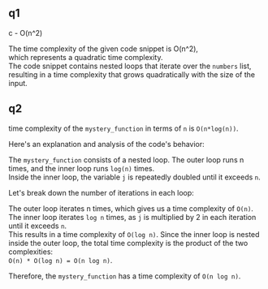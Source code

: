 ## q1
c - O(n^2) 

The time complexity of the given code snippet is O(n^2),   
which represents a quadratic time complexity.   
The code snippet contains nested loops that iterate over the `numbers` list,  
resulting in a time complexity that grows quadratically with the size of the input.


## q2
time complexity of the `mystery_function` in terms of `n` is `O(n*log(n))`.

Here's an explanation and analysis of the code's behavior:

The `mystery_function` consists of a nested loop. The outer loop runs n times, and the inner loop runs `log(n)` times.   
Inside the inner loop, the variable `j` is repeatedly doubled until it exceeds `n`.

Let's break down the number of iterations in each loop:

The outer loop iterates n times, which gives us a time complexity of `O(n)`.  
The inner loop iterates `log n` times, as `j` is multiplied by 2 in each iteration until it exceeds `n`.  
This results in a time complexity of `O(log n)`.
Since the inner loop is nested inside the outer loop, the total time complexity is the product of the two complexities:  
`O(n) * O(log n) = O(n log n)`.

Therefore, the `mystery_function` has a time complexity of `O(n log n)`.
